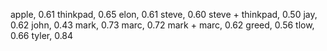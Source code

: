 apple, 0.61
thinkpad, 0.65
elon, 0.61
steve, 0.60
steve + thinkpad, 0.50
jay, 0.62
john, 0.43
mark, 0.73
marc, 0.72
mark + marc, 0.62
greed, 0.56
tlow, 0.66
tyler, 0.84